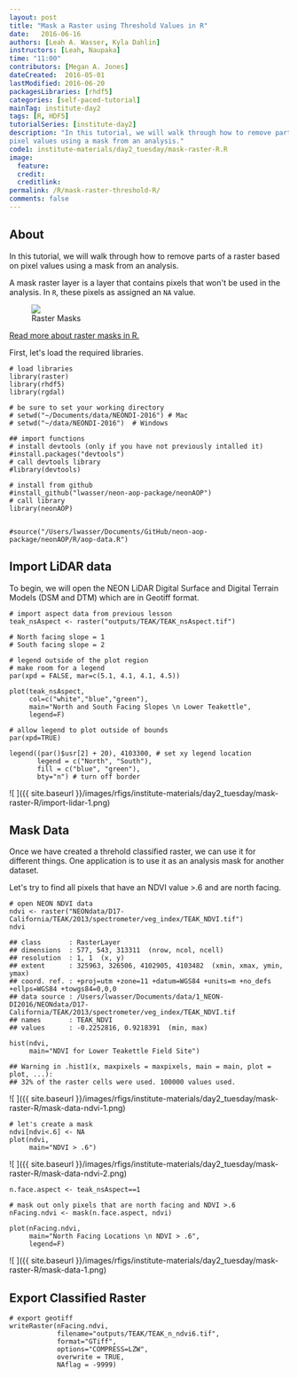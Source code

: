 ```yaml
---
layout: post
title: "Mask a Raster using Threshold Values in R"
date:   2016-06-16
authors: [Leah A. Wasser, Kyla Dahlin]
instructors: [Leah, Naupaka]
time: "11:00"
contributors: [Megan A. Jones]
dateCreated:  2016-05-01
lastModified: 2016-06-20
packagesLibraries: [rhdf5]
categories: [self-paced-tutorial]
mainTag: institute-day2
tags: [R, HDF5]
tutorialSeries: [institute-day2]
description: "In this tutorial, we will walk through how to remove parts of a raster based on
pixel values using a mask from an analysis."
code1: institute-materials/day2_tuesday/mask-raster-R.R
image:
  feature: 
  credit: 
  creditlink:
permalink: /R/mask-raster-threshold-R/
comments: false
---
```


## About

In this tutorial, we will walk through how to remove parts of a raster based on
pixel values using a mask from an analysis. 

A mask raster layer is a layer that contains pixels that won't be used in the 
analysis. In `R`, these pixels as assigned an `NA` value.

<figure>
    <a href="{{ site.baseurl }}/images/spatialData/raster_masks.jpg">
    <img src="{{ site.baseurl }}/images/spatialData/raster_masks.jpg">
    </a>
    <figcaption>Raster Masks</figcaption>
</figure>

<a class="btn btn-info" href="http://www.inside-r.org/packages/cran/raster/docs/mask" target="_blank"> Read more about raster masks in R. </a>

First, let's load the required libraries.


    # load libraries
    library(raster)
    library(rhdf5)
    library(rgdal)
    
    # be sure to set your working directory
    # setwd("~/Documents/data/NEONDI-2016") # Mac
    # setwd("~/data/NEONDI-2016")  # Windows
    
    ## import functions
    # install devtools (only if you have not previously intalled it)
    #install.packages("devtools")
    # call devtools library
    #library(devtools)
    
    # install from github
    #install_github("lwasser/neon-aop-package/neonAOP")
    # call library
    library(neonAOP)
    
    
    #source("/Users/lwasser/Documents/GitHub/neon-aop-package/neonAOP/R/aop-data.R")

## Import LiDAR data

To begin, we will open the NEON LiDAR Digital Surface and Digital Terrain Models
(DSM and DTM) which are in Geotiff format.


    # import aspect data from previous lesson
    teak_nsAspect <- raster("outputs/TEAK/TEAK_nsAspect.tif")
    
    # North facing slope = 1
    # South facing slope = 2
    
    # legend outside of the plot region
    # make room for a legend
    par(xpd = FALSE, mar=c(5.1, 4.1, 4.1, 4.5))
    
    plot(teak_nsAspect, 
         col=c("white","blue","green"),
         main="North and South Facing Slopes \n Lower Teakettle",
         legend=F)
    
    # allow legend to plot outside of bounds
    par(xpd=TRUE)
    
    legend((par()$usr[2] + 20), 4103300, # set xy legend location
           legend = c("North", "South"),
           fill = c("blue", "green"), 
           bty="n") # turn off border

![ ]({{ site.baseurl }}/images/rfigs/institute-materials/day2_tuesday/mask-raster-R/import-lidar-1.png)

## Mask Data

Once we have created a threhold classified raster, we can use it for different 
things. One application is to use it as an analysis mask for another dataset. 

Let's try to find all pixels that have an NDVI value >.6 and are north facing. 


    # open NEON NDVI data
    ndvi <- raster("NEONdata/D17-California/TEAK/2013/spectrometer/veg_index/TEAK_NDVI.tif")
    ndvi

    ## class       : RasterLayer 
    ## dimensions  : 577, 543, 313311  (nrow, ncol, ncell)
    ## resolution  : 1, 1  (x, y)
    ## extent      : 325963, 326506, 4102905, 4103482  (xmin, xmax, ymin, ymax)
    ## coord. ref. : +proj=utm +zone=11 +datum=WGS84 +units=m +no_defs +ellps=WGS84 +towgs84=0,0,0 
    ## data source : /Users/lwasser/Documents/data/1_NEON-DI2016/NEONdata/D17-California/TEAK/2013/spectrometer/veg_index/TEAK_NDVI.tif 
    ## names       : TEAK_NDVI 
    ## values      : -0.2252816, 0.9218391  (min, max)

    hist(ndvi,
         main="NDVI for Lower Teakettle Field Site")

    ## Warning in .hist1(x, maxpixels = maxpixels, main = main, plot = plot, ...):
    ## 32% of the raster cells were used. 100000 values used.

![ ]({{ site.baseurl }}/images/rfigs/institute-materials/day2_tuesday/mask-raster-R/mask-data-ndvi-1.png)

    # let's create a mask
    ndvi[ndvi<.6] <- NA
    plot(ndvi,
         main="NDVI > .6")

![ ]({{ site.baseurl }}/images/rfigs/institute-materials/day2_tuesday/mask-raster-R/mask-data-ndvi-2.png)



    n.face.aspect <- teak_nsAspect==1
    
    # mask out only pixels that are north facing and NDVI >.6
    nFacing.ndvi <- mask(n.face.aspect, ndvi)
    
    plot(nFacing.ndvi,
         main="North Facing Locations \n NDVI > .6",
         legend=F)

![ ]({{ site.baseurl }}/images/rfigs/institute-materials/day2_tuesday/mask-raster-R/mask-data-1.png)

## Export Classified Raster


    # export geotiff 
    writeRaster(nFacing.ndvi,
                filename="outputs/TEAK/TEAK_n_ndvi6.tif",
                format="GTiff",
                options="COMPRESS=LZW",
                overwrite = TRUE,
                NAflag = -9999)
